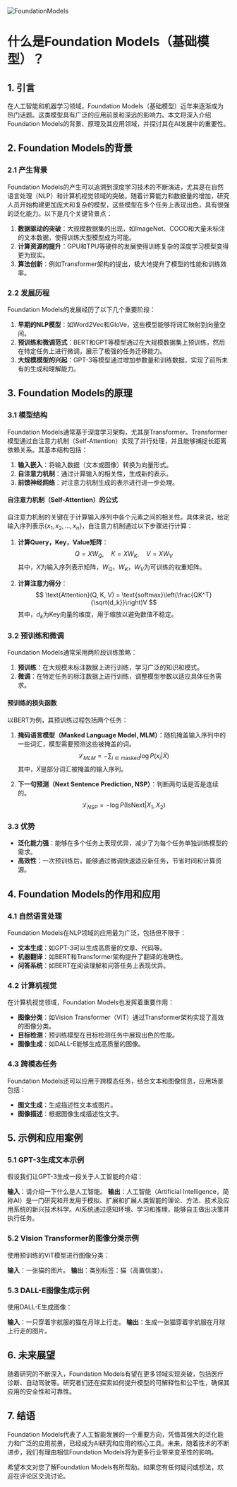 ![FoundationModels](BigModel/FoundationModels/FoundationModels.jpg)
# 什么是Foundation Models（基础模型）？

## 1. 引言
在人工智能和机器学习领域，Foundation Models（基础模型）近年来逐渐成为热门话题。这类模型具有广泛的应用前景和深远的影响力。本文将深入介绍Foundation Models的背景、原理及其应用领域，并探讨其在AI发展中的重要性。

## 2. Foundation Models的背景

### 2.1 产生背景
Foundation Models的产生可以追溯到深度学习技术的不断演进，尤其是在自然语言处理（NLP）和计算机视觉领域的突破。随着计算能力和数据量的增加，研究人员开始构建更加庞大和复杂的模型，这些模型在多个任务上表现出色，具有很强的泛化能力。以下是几个关键背景点：

1. **数据驱动的突破**：大规模数据集的出现，如ImageNet、COCO和大量未标注的文本数据，使得训练大型模型成为可能。
2. **计算资源的提升**：GPU和TPU等硬件的发展使得训练复杂的深度学习模型变得更为现实。
3. **算法创新**：例如Transformer架构的提出，极大地提升了模型的性能和训练效率。

### 2.2 发展历程
Foundation Models的发展经历了以下几个重要阶段：

1. **早期的NLP模型**：如Word2Vec和GloVe，这些模型能够将词汇映射到向量空间。
2. **预训练和微调范式**：BERT和GPT等模型通过在大规模数据集上预训练，然后在特定任务上进行微调，展示了极强的任务迁移能力。
3. **大规模模型的兴起**：GPT-3等模型通过增加参数量和训练数据，实现了前所未有的生成和理解能力。

## 3. Foundation Models的原理

### 3.1 模型结构
Foundation Models通常基于深度学习架构，尤其是Transformer。Transformer模型通过自注意力机制（Self-Attention）实现了并行处理，并且能够捕捉长距离依赖关系。其基本结构包括：

1. **输入嵌入**：将输入数据（文本或图像）转换为向量形式。
2. **自注意力机制**：通过计算输入的相关性，生成新的表示。
3. **前馈神经网络**：对注意力机制生成的表示进行进一步处理。

#### 自注意力机制（Self-Attention）的公式
自注意力机制的关键在于计算输入序列中各个元素之间的相关性。具体来说，给定输入序列表示$\{x_1, x_2, \ldots, x_n\}$，自注意力机制通过以下步骤进行计算：

1. **计算Query，Key，Value矩阵**：
 $$
   Q = XW_Q, \quad K = XW_K, \quad V = XW_V
 $$
   其中，$X$为输入序列表示矩阵，$W_Q$，$W_K$，$W_V$为可训练的权重矩阵。

2. **计算注意力得分**：
 $$
   \text{Attention}(Q, K, V) = \text{softmax}\left(\frac{QK^T}{\sqrt{d_k}}\right)V
 $$
   其中，$d_k$为Key向量的维度，用于缩放以避免数值不稳定。

### 3.2 预训练和微调
Foundation Models通常采用两阶段训练策略：

1. **预训练**：在大规模未标注数据上进行训练，学习广泛的知识和模式。
2. **微调**：在特定任务的标注数据上进行训练，调整模型参数以适应具体任务需求。

#### 预训练的损失函数
以BERT为例，其预训练过程包括两个任务：

1. **掩码语言模型（Masked Language Model, MLM）**：随机掩盖输入序列中的一些词汇，模型需要预测这些被掩盖的词。
 $$
   \mathcal{L}_{MLM} = -\sum_{i \in \text{masked}} \log P(x_i | \tilde{X})
 $$
   其中，$\tilde{X}$是部分词汇被掩盖的输入序列。

2. **下一句预测（Next Sentence Prediction, NSP）**：判断两句话是否是连续的。
 $$
   \mathcal{L}_{NSP} = -\log P(\text{IsNext} | X_1, X_2)
 $$

### 3.3 优势
- **泛化能力强**：能够在多个任务上表现优异，减少了为每个任务单独训练模型的需求。
- **高效性**：一次预训练后，能够通过微调快速适应新任务，节省时间和计算资源。

## 4. Foundation Models的作用和应用

### 4.1 自然语言处理
Foundation Models在NLP领域的应用最为广泛，包括但不限于：
- **文本生成**：如GPT-3可以生成高质量的文章、代码等。
- **机器翻译**：如BERT和Transformer架构提升了翻译的准确性。
- **问答系统**：如BERT在阅读理解和问答任务上表现优异。

### 4.2 计算机视觉
在计算机视觉领域，Foundation Models也发挥着重要作用：
- **图像分类**：如Vision Transformer（ViT）通过Transformer架构实现了高效的图像分类。
- **目标检测**：预训练模型在目标检测任务中展现出色的性能。
- **图像生成**：如DALL-E能够生成高质量的图像。

### 4.3 跨模态任务
Foundation Models还可以应用于跨模态任务，结合文本和图像信息，应用场景包括：
- **图文生成**：生成描述性文本或图片。
- **图像描述**：根据图像生成描述性文字。

## 5. 示例和应用案例

### 5.1 GPT-3生成文本示例
假设我们让GPT-3生成一段关于人工智能的介绍：

**输入**：请介绍一下什么是人工智能。
**输出**：人工智能（Artificial Intelligence，简称AI）是一门研究和开发用于模拟、扩展和扩展人类智能的理论、方法、技术及应用系统的新兴技术科学。AI系统通过感知环境、学习和推理，能够自主做出决策并执行任务。

### 5.2 Vision Transformer的图像分类示例
使用预训练的ViT模型进行图像分类：

**输入**：一张猫的图片。
**输出**：类别标签：猫（高置信度）。

### 5.3 DALL-E图像生成示例
使用DALL-E生成图像：

**输入**：一只穿着宇航服的猫在月球上行走。
**输出**：生成一张猫穿着宇航服在月球上行走的图片。

## 6. 未来展望

随着研究的不断深入，Foundation Models有望在更多领域实现突破，包括医疗诊断、自动驾驶等。研究者们还在探索如何提升模型的可解释性和公平性，确保其应用的安全性和可靠性。

## 7. 结语

Foundation Models代表了人工智能发展的一个重要方向，凭借其强大的泛化能力和广泛的应用前景，已经成为AI研究和应用的核心工具。未来，随着技术的不断进步，我们有理由相信Foundation Models将为更多行业带来变革性的影响。

希望本文对您了解Foundation Models有所帮助。如果您有任何疑问或想法，欢迎在评论区交流讨论。